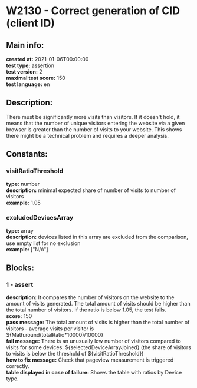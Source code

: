 # W2130 - Correct generation of CID (client ID)  
## Main info:  
**created at:** 2021-01-06T00:00:00  
**test type:** assertion  
**test version:** 2  
**maximal test score:** 150  
**test language:** en  
## Description:  
There must be significantly more visits than visitors. If it doesn't hold, it means that the number of unique visitors entering the website via a given browser is greater than the number of visits to your website. This shows there might be a technical problem and requires a deeper analysis.   
## Constants:  
### visitRatioThreshold
**type:** number  
**description:** minimal expected share of number of visits to number of visitors  
**example:** 1.05  
### excludedDevicesArray
**type:** array  
**description:** devices listed in this array are excluded from the comparison, use empty list for no exclusion  
**example:** ["N/A"]  
## Blocks:  
### 1 - assert
**description:** It compares the number of visitors on the website to the amount of visits generated. The total amount of visits should be higher than the total number of visitors. If the ratio is below 1.05, the test fails.  
**score:** 150  
**pass message:** The total amount of visits is higher than the total number of visitors - average visits per visitor is ${Math.round(totalRatio\*10000)/10000}  
**fail message:** There is an unusually low number of visitors compared to visits for some devices: ${selectedDeviceArrayJoined} (the share of visitors to visits is below the threshold of ${visitRatioThreshold})  
**how to fix message:** Check that pageview measurement is triggered correctly.  
**table displayed in case of failure:** Shows the table with ratios by Device type.  
